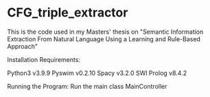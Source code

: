# CFG_triple_extractor

This is the code used in my Masters' thesis on "Semantic Information Extraction From Natural Language Using a Learning and Rule-Based Approach"

Installation Requirements:

Python3 v3.9.9
Pyswim v0.2.10
Spacy v3.2.0
SWI Prolog v8.4.2

Running the Program:
Run the main class MainController

